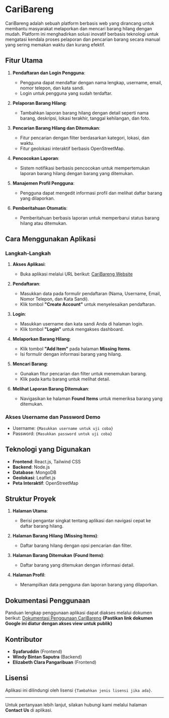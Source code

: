 # CariBareng

CariBareng adalah sebuah platform berbasis web yang dirancang untuk membantu masyarakat melaporkan dan mencari barang hilang dengan mudah. Platform ini menghadirkan solusi inovatif berbasis teknologi untuk mengatasi kendala proses pelaporan dan pencarian barang secara manual yang sering memakan waktu dan kurang efektif.

## Fitur Utama

1. **Pendaftaran dan Login Pengguna**: 
   - Pengguna dapat mendaftar dengan nama lengkap, username, email, nomor telepon, dan kata sandi.
   - Login untuk pengguna yang sudah terdaftar.

2. **Pelaporan Barang Hilang**: 
   - Tambahkan laporan barang hilang dengan detail seperti nama barang, deskripsi, lokasi terakhir, tanggal kehilangan, dan foto.

3. **Pencarian Barang Hilang dan Ditemukan**:
   - Fitur pencarian dengan filter berdasarkan kategori, lokasi, dan waktu.
   - Fitur geolokasi interaktif berbasis OpenStreetMap.

4. **Pencocokan Laporan**:
   - Sistem notifikasi berbasis pencocokan untuk mempertemukan laporan barang hilang dengan barang yang ditemukan.

5. **Manajemen Profil Pengguna**:
   - Pengguna dapat mengedit informasi profil dan melihat daftar barang yang dilaporkan.

6. **Pemberitahuan Otomatis**:
   - Pemberitahuan berbasis laporan untuk memperbarui status barang hilang atau ditemukan.

## Cara Menggunakan Aplikasi

### Langkah-Langkah

1. **Akses Aplikasi**:
   - Buka aplikasi melalui URL berikut: [CariBareng Website](https://www.caribareng.varcel.app)

2. **Pendaftaran**:
   - Masukkan data pada formulir pendaftaran (Nama, Username, Email, Nomor Telepon, dan Kata Sandi).
   - Klik tombol **"Create Account"** untuk menyelesaikan pendaftaran.

3. **Login**:
   - Masukkan username dan kata sandi Anda di halaman login.
   - Klik tombol **"Login"** untuk mengakses dashboard.

4. **Melaporkan Barang Hilang**:
   - Klik tombol **"Add Item"** pada halaman **Missing Items**.
   - Isi formulir dengan informasi barang yang hilang.

5. **Mencari Barang**:
   - Gunakan fitur pencarian dan filter untuk menemukan barang.
   - Klik pada kartu barang untuk melihat detail.

6. **Melihat Laporan Barang Ditemukan**:
   - Navigasikan ke halaman **Found Items** untuk memeriksa barang yang ditemukan.

### Akses Username dan Password Demo
- Username: `{Masukkan username untuk uji coba}`
- Password: `{Masukkan password untuk uji coba}`

## Teknologi yang Digunakan

- **Frontend**: React.js, Tailwind CSS
- **Backend**: Node.js
- **Database**: MongoDB
- **Geolokasi**: Leaflet.js
- **Peta Interaktif**: OpenStreetMap

## Struktur Proyek

1. **Halaman Utama**:
   - Berisi pengantar singkat tentang aplikasi dan navigasi cepat ke daftar barang hilang.

2. **Halaman Barang Hilang (Missing Items)**:
   - Daftar barang hilang dengan opsi pencarian dan filter.

3. **Halaman Barang Ditemukan (Found Items)**:
   - Daftar barang yang ditemukan dengan informasi detail.

4. **Halaman Profil**:
   - Menampilkan data pengguna dan laporan barang yang dilaporkan.

## Dokumentasi Penggunaan

Panduan lengkap penggunaan aplikasi dapat diakses melalui dokumen berikut:
[Dokumentasi Penggunaan CariBareng](https://docs.google.com/document/d/{Link_Tutorial_Aplikasi})
**{Pastikan link dokumen Google ini diatur dengan akses view untuk publik}**

## Kontributor

- **Syafaruddin** (Frontend)
- **Windy Bintan Saputra** (Backend)
- **Elizabeth Clara Pangaribuan** (Frontend)

## Lisensi

Aplikasi ini dilindungi oleh lisensi `{Tambahkan jenis lisensi jika ada}`.

---

Untuk pertanyaan lebih lanjut, silakan hubungi kami melalui halaman **Contact Us** di aplikasi.